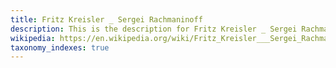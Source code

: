 ```yaml
---
title: Fritz Kreisler _ Sergei Rachmaninoff
description: This is the description for Fritz Kreisler _ Sergei Rachmaninoff
wikipedia: https://en.wikipedia.org/wiki/Fritz_Kreisler___Sergei_Rachmaninoff
taxonomy_indexes: true
---
```

